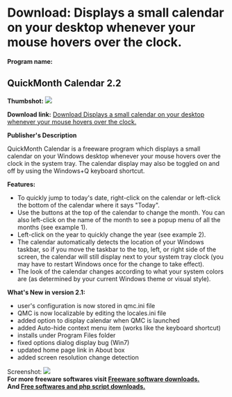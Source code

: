# Download: Displays a small calendar on your desktop whenever your mouse hovers over the clock.

**Program name:**

## QuickMonth Calendar 2.2

  
**Thumbshot:** ![](http://www.freewarefiles.com/screenshot/quickmonthcal.gif)   
  
**Download link:** [Download Displays a small calendar on your desktop whenever your mouse hovers over the clock.](http://freesoftwares.boysofts.com/QuickMonth-Calendar_program_34979.html)  
  


**Publisher's Description**  
  


QuickMonth Calendar is a freeware program which displays a small calendar on your Windows desktop whenever your mouse hovers over the clock in the system tray. The calendar display may also be toggled on and off by using the Windows+Q keyboard shortcut. 

**Features:**

  * To quickly jump to today's date, right-click on the calendar or left-click the bottom of the calendar where it says "Today". 
  * Use the buttons at the top of the calendar to change the month. You can also left-click on the name of the month to see a popup menu of all the months (see example 1). 
  * Left-click on the year to quickly change the year (see example 2). 
  * The calendar automatically detects the location of your Windows taskbar, so if you move the taskbar to the top, left, or right side of the screen, the calendar will still display next to your system tray clock (you may have to restart Windows once for the change to take effect). 
  * The look of the calendar changes according to what your system colors are (as determined by your current Windows theme or visual style). 

**What's New in version 2.1:**

  * user's configuration is now stored in qmc.ini file 
  * QMC is now localizable by editing the locales.ini file 
  * added option to display calendar when QMC is launched 
  * added Auto-hide context menu item (works like the keyboard shortcut) 
  * installs under Program Files folder 
  * fixed options dialog display bug (Win7) 
  * updated home page link in About box 
  * added screen resolution change detection 

  
  
Screenshot: ![](http://www.freewarefiles.com/screenshot/quickmonthcal.gif)   
**For more freeware softwares visit [Freeware software downloads.](http://freesoftwares.boysofts.com/)**   
**And [Free softwares and php script downloads.](http://www.boysofts.com/)**
